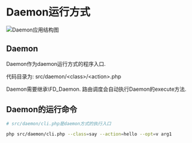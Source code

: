 # Daemon运行方式

![Daemon应用结构图](https://goosman-lei.github.io/static/post-img/0005.ice-core-func-runner-daemon.png)

## Daemon

Daemon作为daemon运行方式的程序入口.

代码目录为: src/daemon/&lt;class&gt;/&lt;action&gt;.php

Daemon需要继承\FD_Daemon. 路由调度会自动执行Daemon的execute方法.

## Daemon的运行命令

```bash
# src/daemon/cli.php是daemon方式的执行入口

php src/daemon/cli.php --class=say --action=hello --opt=v arg1
```
